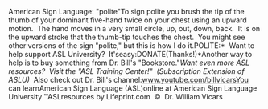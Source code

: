 American Sign Language: "polite"To sign polite you brush the tip of the thumb
  of your dominant five-hand twice on your chest using an upward motion.  The
  hand moves in a very small circle, up, out, down, back.  It is on the
  upward stroke that the thumb-tip touches the chest.  You might see other
  versions of the sign "polite," but this is how I do it.POLITE:* 
Want to help support ASL University?  It'seasy:DONATE(Thanks!)*Another way to help is to buy something from Dr. Bill's "Bookstore."*Want even more ASL resources?  Visit the "ASL Training Center!"  (Subscription 
Extension of ASLU)*  Also check out Dr. Bill's channel:www.youtube.com/billvicarsYou can learnAmerican Sign Language (ASL)online at American Sign Language University ™ASLresources by Lifeprint.com  ©  Dr. William Vicars